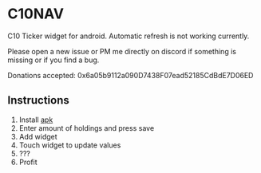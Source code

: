 # C10NAV

C10 Ticker widget for android. Automatic refresh is not working currently.

Please open a new issue or PM me directly on discord if something is missing or if you find a bug.

Donations accepted: 0x6a05b9112a090D7438F07ead52185CdBdE7D06ED

## Instructions
1. Install [apk](app/build/outputs/apk/debug/c10-nav-ticker.apk)
2. Enter amount of holdings and press save
3. Add widget
4. Touch widget to update values
5. ???
6. Profit


